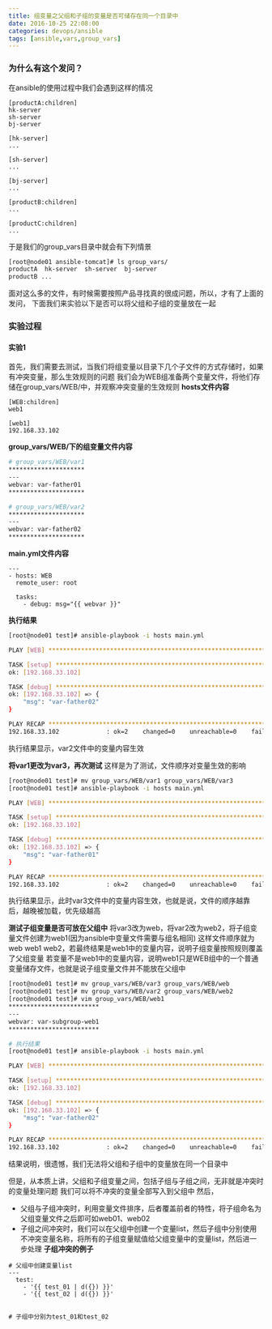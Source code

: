 ```yaml
---
title: 组变量之父组和子组的变量是否可储存在同一个目录中
date: 2016-10-25 22:08:00
categories: devops/ansible
tags: [ansible,vars,group_vars]
---
```


### 为什么有这个发问？
在ansible的使用过程中我们会遇到这样的情况
```
[productA:children]
hk-server
sh-server
bj-server

[hk-server]
...

[sh-server]
...

[bj-server]
...

[productB:children]
...

[productC:children]
...
```
于是我们的group_vars目录中就会有下列情景
``` bash
[root@node01 ansible-tomcat]# ls group_vars/
productA  hk-server  sh-server  bj-server
productB ...
```
面对这么多的文件，有时候需要按照产品寻找真的很成问题，所以，才有了上面的发问，
下面我们来实验以下是否可以将父组和子组的变量放在一起

### 实验过程
#### 实验1
首先，我们需要去测试，当我们将组变量以目录下几个子文件的方式存储时，如果有冲突变量，那么生效规则的问题
我们会为WEB组准备两个变量文件，将他们存储在group_vars/WEB/中，并观察冲突变量的生效规则
**hosts文件内容**
```
[WEB:children]
web1

[web1]
192.168.33.102
```

**group_vars/WEB/下的组变量文件内容**
``` bash
# group_vars/WEB/var1
*********************
---
webvar: var-father01
*********************

# group_vars/WEB/var2
*********************
---
webvar: var-father02
*********************
```

**main.yml文件内容**
```
---
- hosts: WEB
  remote_user: root

  tasks:
    - debug: msg="{{ webvar }}"
```

**执行结果**
``` bash
[root@node01 test]# ansible-playbook -i hosts main.yml

PLAY [WEB] *********************************************************************

TASK [setup] *******************************************************************
ok: [192.168.33.102]

TASK [debug] *******************************************************************
ok: [192.168.33.102] => {
    "msg": "var-father02"
}

PLAY RECAP *********************************************************************
192.168.33.102             : ok=2    changed=0    unreachable=0    failed=0
```
执行结果显示，var2文件中的变量内容生效

**将var1更改为var3，再次测试**
这样是为了测试，文件顺序对变量生效的影响
``` bash
[root@node01 test]# mv group_vars/WEB/var1 group_vars/WEB/var3
[root@node01 test]# ansible-playbook -i hosts main.yml

PLAY [WEB] *********************************************************************

TASK [setup] *******************************************************************
ok: [192.168.33.102]

TASK [debug] *******************************************************************
ok: [192.168.33.102] => {
    "msg": "var-father01"
}

PLAY RECAP *********************************************************************
192.168.33.102             : ok=2    changed=0    unreachable=0    failed=0
```
执行结果显示，此时var3文件中的变量内容生效，也就是说，文件的顺序越靠后，越晚被加载，优先级越高

**测试子组变量是否可放在父组中**
将var3改为web，将var2改为web2，将子组变量文件创建为web1(因为ansible中变量文件需要与组名相同)
这样文件顺序就为web web1 web2，若最终结果是web1中的变量内容，说明子组变量按照规则覆盖了父组变量
若变量不是web1中的变量内容，说明web1只是WEB组中的一个普通变量储存文件，也就是说子组变量文件并不能放在父组中
``` bash
[root@node01 test]# mv group_vars/WEB/var3 group_vars/WEB/web
[root@node01 test]# mv group_vars/WEB/var2 group_vars/WEB/web2
[root@node01 test]# vim group_vars/WEB/web1
*************************
---
webvar: var-subgroup-web1
*************************

# 执行结果
[root@node01 test]# ansible-playbook -i hosts main.yml

PLAY [WEB] *********************************************************************

TASK [setup] *******************************************************************
ok: [192.168.33.102]

TASK [debug] *******************************************************************
ok: [192.168.33.102] => {
    "msg": "var-father02"
}

PLAY RECAP *********************************************************************
192.168.33.102             : ok=2    changed=0    unreachable=0    failed=0
```
结果说明，很遗憾，我们无法将父组和子组中的变量放在同一个目录中

但是，从本质上讲，父组和子组变量之间，包括子组与子组之间，无非就是冲突时的变量处理问题
我们可以将不冲突的变量全部写入到父组中
然后，
- 父组与子组冲突时，利用变量文件排序，后者覆盖前者的特性，将子组命名为父组变量文件之后即可如web01、web02
- 子组之间冲突时，我们可以在父组中创建一个变量list，然后子组中分别使用不冲突变量名称，将所有的子组变量赋值给父组变量中的变量list，然后进一步处理
**子组冲突的例子**
```
# 父组中创建变量list
---
  test:
    - '{{ test_01 | d({}) }}'
    - '{{ test_02 | d({}) }}'


# 子组中分别为test_01和test_02
```
